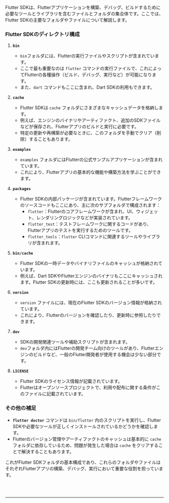 Flutter SDKは、Flutterアプリケーションを構築、デバッグ、ビルドするために必要なツールとライブラリを含むファイルとフォルダの集合体です。ここでは、Flutter SDKの主要なフォルダやファイルについて解説します。

### Flutter SDKのディレクトリ構成

1. **`bin`**  
   - `bin`フォルダには、Flutterの実行ファイルやスクリプトが含まれています。
   - ここで最も重要なのは `flutter` コマンドの実行ファイルで、これによってFlutterの各種操作（ビルド、デバッグ、実行など）が可能になります。
   - また、`dart` コマンドもここに含まれ、Dart SDKの利用もできます。

2. **`cache`**  
   - Flutter SDKは `cache` フォルダにさまざまなキャッシュデータを格納します。
   - 例えば、エンジンのバイナリやアーティファクト、追加のSDKファイルなどが保存され、Flutterアプリのビルドと実行に必要です。
   - 特定の更新や再構築が必要なときに、このフォルダを手動でクリア（削除）することもあります。

3. **`examples`**  
   - `examples` フォルダにはFlutterの公式サンプルアプリケーションが含まれています。
   - これにより、Flutterアプリの基本的な機能や構築方法を学ぶことができます。

4. **`packages`**  
   - Flutter SDKの内部パッケージが含まれています。Flutterフレームワークのソースコードもここにあり、主に次のサブフォルダで構成されます：
     - `flutter`：Flutterのコアフレームワークが含まれ、UI、ウィジェット、レンダリングロジックなどが実装されています。
     - `flutter_test`：テストフレームワークに関するコードがあり、Flutterアプリのテストを実行するためのツールです。
     - `flutter_tools`：`flutter` CLIコマンドに関連するツールやライブラリが含まれます。

5. **`bin/cache`**  
   - Flutter SDKの一時データやバイナリファイルのキャッシュが格納されています。
   - 例えば、Dart SDKやFlutterエンジンのバイナリもここにキャッシュされます。Flutter SDKの更新時には、ここも更新されることが多いです。

6. **`version`**  
   - `version` ファイルには、現在のFlutter SDKのバージョン情報が格納されています。
   - これにより、Flutterのバージョンを確認したり、更新時に参照したりできます。

7. **`dev`**  
   - SDKの開発関連ツールや補助スクリプトが含まれます。
   - `dev`フォルダ内にはFlutterの開発チーム向けのツールがあり、Flutterエンジンのビルドなど、一般のFlutter開発者が使用する機会は少ない部分です。

8. **`LICENSE`**  
   - Flutter SDKのライセンス情報が記載されています。
   - Flutterはオープンソースプロジェクトで、利用や配布に関する条件がこのファイルに記載されています。

### その他の補足

- **`flutter doctor`** コマンドは `bin/flutter` 内のスクリプトを実行し、Flutter SDKや必要なツールが正しくインストールされているかどうかを確認します。
- Flutterのバージョン管理やアーティファクトのキャッシュは基本的に `cache` フォルダに依存しているため、問題が発生した場合は `cache` をクリアすることで解決することもあります。

これがFlutter SDKフォルダの基本構成であり、これらのフォルダやファイルはそれぞれFlutterアプリの構築、デバッグ、実行において重要な役割を担っています。


<br>

<br>

---

<br>

<br>